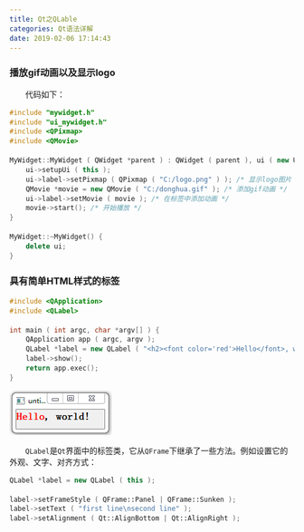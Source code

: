 ```yaml
---
title: Qt之QLable
categories: Qt语法详解
date: 2019-02-06 17:14:43
---
```

### 播放gif动画以及显示logo

&emsp;&emsp;代码如下：

``` cpp
#include "mywidget.h"
#include "ui_mywidget.h"
#include <QPixmap>
#include <QMovie>

MyWidget::MyWidget ( QWidget *parent ) : QWidget ( parent ), ui ( new Ui::MyWidget ) {
    ui->setupUi ( this );
    ui->label->setPixmap ( QPixmap ( "C:/logo.png" ) ); /* 显示logo图片 */
    QMovie *movie = new QMovie ( "C:/donghua.gif" ); /* 添加gif动画 */
    ui->label->setMovie ( movie ); /* 在标签中添加动画 */
    movie->start(); /* 开始播放 */
}

MyWidget::~MyWidget() {
    delete ui;
}
```

### 具有简单HTML样式的标签

``` cpp
#include <QApplication>
#include <QLabel>

int main ( int argc, char *argv[] ) {
    QApplication app ( argc, argv );
    QLabel *label = new QLabel ( "<h2><font color='red'>Hello</font>, world!<h2>" );
    label->show();
    return app.exec();
}
```

<img src="./Qt之QLable/1.png">

&emsp;&emsp;`QLabel`是`Qt`界面中的标签类，它从`QFrame`下继承了一些方法。例如设置它的外观、文字、对齐方式：

``` cpp
QLabel *label = new QLabel ( this );

label->setFrameStyle ( QFrame::Panel | QFrame::Sunken );
label->setText ( "first line\nsecond line" );
label->setAlignment ( Qt::AlignBottom | Qt::AlignRight );
```